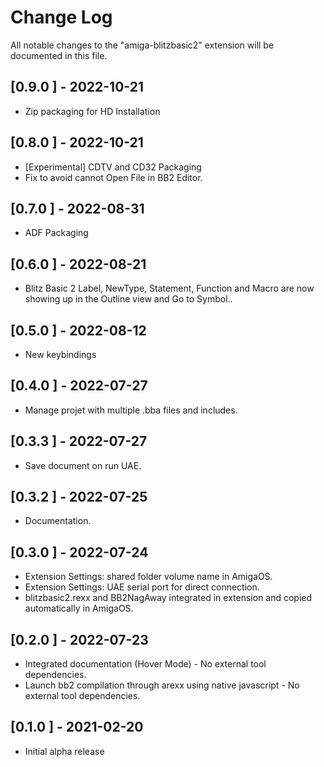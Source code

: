 # Change Log

All notable changes to the "amiga-blitzbasic2" extension will be documented in this file.

## [0.9.0 ] - 2022-10-21
- Zip packaging for HD Installation
## [0.8.0 ] - 2022-10-21
- [Experimental] CDTV and CD32 Packaging
- Fix to avoid cannot Open File in BB2 Editor.
## [0.7.0 ] - 2022-08-31
- ADF Packaging
## [0.6.0 ] - 2022-08-21
- Blitz Basic 2 Label, NewType, Statement, Function and Macro are now showing up in the Outline view and Go to Symbol..
## [0.5.0 ] - 2022-08-12
- New keybindings
## [0.4.0 ] - 2022-07-27
- Manage projet with multiple .bba files and includes.
## [0.3.3 ] - 2022-07-27
- Save document on run UAE.
## [0.3.2 ] - 2022-07-25
- Documentation.
## [0.3.0 ] - 2022-07-24
- Extension Settings: shared folder volume name in AmigaOS.
- Extension Settings: UAE serial port for direct connection.
- blitzbasic2.rexx and BB2NagAway integrated in extension and copied automatically in AmigaOS.
## [0.2.0 ] - 2022-07-23
- Integrated documentation (Hover Mode) - No external tool dependencies.
- Launch bb2 compilation through arexx using native javascript - No external tool dependencies.
## [0.1.0 ] - 2021-02-20
- Initial alpha release